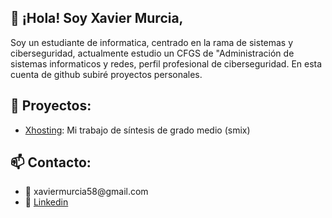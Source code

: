 <h2>👋 ¡Hola! Soy Xavier Murcia,</h2>
<p>
    Soy un estudiante de informatica, centrado en la rama de sistemas y ciberseguridad, 
    actualmente estudio un CFGS de "Administración de sistemas informaticos y redes, perfil profesional de ciberseguridad. 
    En esta cuenta de github subiré proyectos personales.
</p>

<h2>🚀 Proyectos:</h2>
<ul>
    <li><a href="https://github.com/XavierMurcia16/xhosting">Xhosting</a>: Mi trabajo de síntesis de grado medio (smix)</li>
</ul>

<h2>📫 Contacto:</h2>
<ul>
    <li>
        📧 xaviermurcia58@gmail.com
    </li>
    <li>
        💼 <a href="https://www.linkedin.com/in/xavier-murcia-márquez-327505338">Linkedin</a>
    </li>
</ul>

